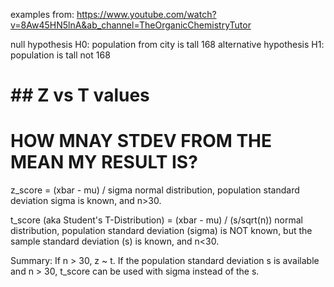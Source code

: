 examples from:
https://www.youtube.com/watch?v=8Aw45HN5lnA&ab_channel=TheOrganicChemistryTutor

null hypothesis H0: population from city is tall 168
alternative hypothesis H1: population is tall not 168

# ## Z vs T values

# HOW MNAY STDEV FROM THE MEAN MY RESULT IS?

z_score = (xbar - mu) / sigma
normal distribution, population standard deviation sigma is known, and n>30.

t_score (aka Student's T-Distribution) = (xbar - mu) / (s/sqrt(n))
normal distribution, population standard deviation (sigma) is NOT known,
but the sample standard deviation (s) is known, and n<30.

Summary: If n > 30, z ~ t.
If the population standard deviation s is available and n > 30,
t_score can be used with sigma instead of the s.
